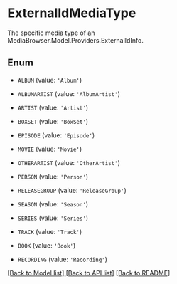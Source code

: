 # ExternalIdMediaType

The specific media type of an MediaBrowser.Model.Providers.ExternalIdInfo.

## Enum

* `ALBUM` (value: `'Album'`)

* `ALBUMARTIST` (value: `'AlbumArtist'`)

* `ARTIST` (value: `'Artist'`)

* `BOXSET` (value: `'BoxSet'`)

* `EPISODE` (value: `'Episode'`)

* `MOVIE` (value: `'Movie'`)

* `OTHERARTIST` (value: `'OtherArtist'`)

* `PERSON` (value: `'Person'`)

* `RELEASEGROUP` (value: `'ReleaseGroup'`)

* `SEASON` (value: `'Season'`)

* `SERIES` (value: `'Series'`)

* `TRACK` (value: `'Track'`)

* `BOOK` (value: `'Book'`)

* `RECORDING` (value: `'Recording'`)

[[Back to Model list]](README.md#documentation-for-models) [[Back to API list]](README.md#documentation-for-api-endpoints) [[Back to README]](README.md)


